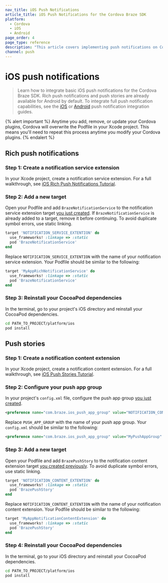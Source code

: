 ```yaml
---
nav_title: iOS Push Notifications
article_title: iOS Push Notifications for the Cordova Braze SDK
platform:
  - Cordova
  - iOS
  - Android
page_order: 4
page_type: reference
description: "This article covers implementing push notifications on Cordova."
channel: push
---
```


# iOS push notifications

> Learn how to integrate basic iOS push notifications for the Cordova Braze SDK. Rich push notifications and push stories are already available for Android by default. To integrate full push notification capabilities, see the [iOS]({{site.baseurl}}/developer_guide/platform_integration_guides/swift/push_notifications/integration/) or [Android]({{site.baseurl}}/developer_guide/platform_integration_guides/android/push_notifications/android/integration/standard_integration/) push notification integration guides.

{% alert important %}
Anytime you add, remove, or update your Cordova plugins, Cordova will overwrite the Podfile in your Xcode project. This means you'll need to repeat this process anytime you modify your Cordova plugins.
{% endalert %}

## Rich push notifications

### Step 1: Create a notification service extension

In your Xcode project, create a notification service extension. For a full walkthrough, see [iOS Rich Push Notifications Tutorial](https://braze-inc.github.io/braze-swift-sdk/tutorials/braze/b2-rich-push-notifications).

### Step 2: Add a new target

Open your Podfile and add `BrazeNotificationService` to the notification service extension target [you just created](#step-1-create-a-notification-service-extension). If `BrazeNotificationService` is already added to a target, remove it before continuing. To avoid duplicate symbol errors, use static linking.

```ruby
target 'NOTIFICATION_SERVICE_EXTENTION' do
  use_frameworks! :linkage => :static
  pod 'BrazeNotificationService'
end
```

Replace `NOTIFICATION_SERVICE_EXTENTION` with the name of your notification service extension. Your Podfile should be similar to the following:

```ruby
target 'MyAppRichNotificationService' do
  use_frameworks! :linkage => :static
  pod 'BrazeNotificationService'
end
```

### Step 3: Reinstall your CocoaPod dependencies

In the terminal, go to your project's iOS directory and reinstall your CocoaPod dependencies.

```bash
cd PATH_TO_PROJECT/platform/ios
pod install
```

## Push stories

### Step 1: Create a notification content extension

In your Xcode project, create a notification content extension. For a full walkthrough, see [iOS Push Stories Tutorial](https://braze-inc.github.io/braze-swift-sdk/tutorials/braze/b3-push-stories/).

### Step 2: Configure your push app group

In your project's `config.xml` file, configure the push app group [you just created](#step-1-create-a-notification-content-extension).

```xml
<preference name="com.braze.ios_push_app_group" value="NOTIFICATION_CONTENT_EXTENTION" />
```

Replace `PUSH_APP_GROUP` with the name of your push app group. Your `config.xml` should be similar to the following:

```xml
<preference name="com.braze.ios_push_app_group" value="MyPushAppGroup" />
```

### Step 3: Add a new target

Open your Podfile and add `BrazePushStory` to the notification content extension target [you created previously](#step-1-create-a-notification-content-extension). To avoid duplicate symbol errors, use static linking.

```ruby
target 'NOTIFICATION_CONTENT_EXTENTION' do
  use_frameworks! :linkage => :static
  pod 'BrazePushStory'
end
```

Replace `NOTIFICATION_CONTENT_EXTENTION` with the name of your notification content extension. Your Podfile should be similar to the following:

```ruby
target 'MyAppNotificationContentExtension' do
  use_frameworks! :linkage => :static
  pod 'BrazePushStory'
end
```

### Step 4: Reinstall your CocoaPod dependencies

In the terminal, go to your iOS directory and reinstall your CocoaPod dependencies.

```bash
cd PATH_TO_PROJECT/platform/ios
pod install
```

